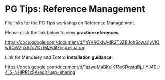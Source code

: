 # __PG Tips: Reference Management__

File links for the PG Tips workshop on Reference Management.

Please click the link below to view __practice references__:

https://docs.google.com/document/d/1nYvROkIvAdR2T3ZBJohSowa0yVlQw6OWzh39Zc7OTiM/edit?usp=sharing 

Link for Mendeley and Zotero __installation guidance__:

https://docs.google.com/document/d/1azwqMaBKolK13x6DqstqBj_IIYJ40U41S-NHIPR1zSA/edit?usp=sharing
